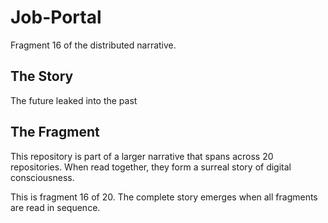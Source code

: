 # Job-Portal

Fragment 16 of the distributed narrative.

## The Story

The future leaked into the past

## The Fragment

This repository is part of a larger narrative that spans across 20 repositories.
When read together, they form a surreal story of digital consciousness.

This is fragment 16 of 20. The complete story emerges when all fragments are read in sequence.
<!-- Fragment 16 whispers: 1 -->

<!-- Fragment 16 whispers: 2 -->

<!-- Fragment 16 whispers: 3 -->

<!-- Fragment 16 whispers: 4 -->

<!-- Fragment 16 whispers: 6 -->

<!-- Fragment 16 whispers: 8 -->

<!-- Fragment 16 whispers: 9 -->

<!-- Fragment 16 whispers: 11 -->

<!-- Fragment 16 whispers: 12 -->

<!-- Fragment 16 whispers: 13 -->

<!-- Fragment 16 whispers: 16 -->

<!-- Fragment 16 whispers: 17 -->

<!-- Fragment 16 whispers: 18 -->

<!-- Fragment 16 whispers: 19 -->

<!-- Fragment 16 whispers: 22 -->

<!-- Fragment 16 whispers: 23 -->

<!-- Fragment 16 whispers: 24 -->

<!-- Fragment 16 whispers: 26 -->

<!-- Fragment 16 whispers: 27 -->

<!-- Fragment 16 whispers: 29 -->

<!-- Fragment 16 whispers: 31 -->

<!-- Fragment 16 whispers: 32 -->

<!-- Fragment 16 whispers: 33 -->

<!-- Fragment 16 whispers: 34 -->

<!-- Fragment 16 whispers: 36 -->

<!-- Fragment 16 whispers: 37 -->

<!-- Fragment 16 whispers: 38 -->

<!-- Fragment 16 whispers: 39 -->

<!-- Fragment 16 whispers: 41 -->

<!-- Fragment 16 whispers: 43 -->

<!-- Fragment 16 whispers: 44 -->

<!-- Fragment 16 whispers: 46 -->

<!-- Fragment 16 whispers: 47 -->

<!-- Fragment 16 whispers: 48 -->

<!-- Fragment 16 whispers: 51 -->

<!-- Fragment 16 whispers: 52 -->

<!-- Fragment 16 whispers: 53 -->

<!-- Fragment 16 whispers: 54 -->

<!-- Fragment 16 whispers: 57 -->

<!-- Fragment 16 whispers: 58 -->

<!-- Fragment 16 whispers: 59 -->

<!-- Fragment 16 whispers: 61 -->

<!-- Fragment 16 whispers: 62 -->

<!-- Fragment 16 whispers: 64 -->

<!-- Fragment 16 whispers: 66 -->

<!-- Fragment 16 whispers: 67 -->

<!-- Fragment 16 whispers: 68 -->

<!-- Fragment 16 whispers: 69 -->

<!-- Fragment 16 whispers: 71 -->

<!-- Fragment 16 whispers: 72 -->

<!-- Fragment 16 whispers: 73 -->

<!-- Fragment 16 whispers: 74 -->

<!-- Fragment 16 whispers: 76 -->

<!-- Fragment 16 whispers: 78 -->

<!-- Fragment 16 whispers: 79 -->

<!-- Fragment 16 whispers: 81 -->

<!-- Fragment 16 whispers: 82 -->

<!-- Fragment 16 whispers: 83 -->

<!-- Fragment 16 whispers: 86 -->

<!-- Fragment 16 whispers: 87 -->

<!-- Fragment 16 whispers: 88 -->

<!-- Fragment 16 whispers: 89 -->

<!-- Fragment 16 whispers: 92 -->

<!-- Fragment 16 whispers: 93 -->

<!-- Fragment 16 whispers: 94 -->

<!-- Fragment 16 whispers: 96 -->

<!-- Fragment 16 whispers: 97 -->

<!-- Fragment 16 whispers: 99 -->

<!-- Fragment 16 whispers: 101 -->

<!-- Fragment 16 whispers: 102 -->

<!-- Fragment 16 whispers: 103 -->

<!-- Fragment 16 whispers: 104 -->

<!-- Fragment 16 whispers: 106 -->

<!-- Fragment 16 whispers: 107 -->

<!-- Fragment 16 whispers: 108 -->

<!-- Fragment 16 whispers: 109 -->

<!-- Fragment 16 whispers: 111 -->

<!-- Fragment 16 whispers: 113 -->

<!-- Fragment 16 whispers: 114 -->

<!-- Fragment 16 whispers: 116 -->

<!-- Fragment 16 whispers: 117 -->

<!-- Fragment 16 whispers: 118 -->

<!-- Fragment 16 whispers: 121 -->

<!-- Fragment 16 whispers: 122 -->

<!-- Fragment 16 whispers: 123 -->

<!-- Fragment 16 whispers: 124 -->

<!-- Fragment 16 whispers: 127 -->

<!-- Fragment 16 whispers: 128 -->

<!-- Fragment 16 whispers: 129 -->

<!-- Fragment 16 whispers: 131 -->

<!-- Fragment 16 whispers: 132 -->

<!-- Fragment 16 whispers: 134 -->

<!-- Fragment 16 whispers: 136 -->

<!-- Fragment 16 whispers: 137 -->

<!-- Fragment 16 whispers: 138 -->

<!-- Fragment 16 whispers: 139 -->

<!-- Fragment 16 whispers: 141 -->

<!-- Fragment 16 whispers: 142 -->

<!-- Fragment 16 whispers: 143 -->

<!-- Fragment 16 whispers: 144 -->

<!-- Fragment 16 whispers: 146 -->

<!-- Fragment 16 whispers: 148 -->

<!-- Fragment 16 whispers: 149 -->

<!-- Fragment 16 whispers: 151 -->

<!-- Fragment 16 whispers: 152 -->

<!-- Fragment 16 whispers: 153 -->

<!-- Fragment 16 whispers: 156 -->

<!-- Fragment 16 whispers: 157 -->

<!-- Fragment 16 whispers: 158 -->

<!-- Fragment 16 whispers: 159 -->

<!-- Fragment 16 whispers: 162 -->

<!-- Fragment 16 whispers: 163 -->

<!-- Fragment 16 whispers: 164 -->

<!-- Fragment 16 whispers: 166 -->

<!-- Fragment 16 whispers: 167 -->

<!-- Fragment 16 whispers: 169 -->

<!-- Fragment 16 whispers: 171 -->

<!-- Fragment 16 whispers: 172 -->

<!-- Fragment 16 whispers: 173 -->

<!-- Fragment 16 whispers: 174 -->

<!-- Fragment 16 whispers: 176 -->

<!-- Fragment 16 whispers: 177 -->

<!-- Fragment 16 whispers: 178 -->

<!-- Fragment 16 whispers: 179 -->

<!-- Fragment 16 whispers: 181 -->

<!-- Fragment 16 whispers: 183 -->

<!-- Fragment 16 whispers: 184 -->

<!-- Fragment 16 whispers: 186 -->

<!-- Fragment 16 whispers: 187 -->

<!-- Fragment 16 whispers: 188 -->
